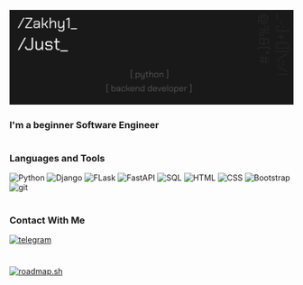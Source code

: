 [![Header](https://github.com/Zakhy1/Zakhy1/blob/main/assets/Group_95.png)](https://vk.com/justhiking)

### I'm a beginner Software Engineer
#
### Languages and Tools
![Python](https://img.shields.io/badge/-Python-181818?style=for-the-badge&logo=python&logoColor=blue)
![Django](https://img.shields.io/badge/-Django-181818?style=for-the-badge&logo=Django)
![FLask](https://img.shields.io/badge/-Flask-181818?style=for-the-badge&logo=Flask)
![FastAPI](https://img.shields.io/badge/-FastAPI-181818?style=for-the-badge&logo=FastAPI)
![SQL](https://img.shields.io/badge/-SQL-181818?style=for-the-badge&logo=postgresql&logoColor=informational)
![HTML](https://img.shields.io/badge/-HTML-181818?style=for-the-badge&logo=html5&)
![CSS](https://img.shields.io/badge/-CSS-181818?style=for-the-badge&logo=css3&logoColor=9cf)
![Bootstrap](https://img.shields.io/badge/-Bootstrap-181818?style=for-the-badge&logo=Bootstrap&)
![git](https://img.shields.io/badge/-git-181818?style=for-the-badge&logo=git&)
#
### Contact With Me
[![telegram](https://img.shields.io/badge/-telegram-181818?style=for-the-badge&logo=telegram)](https://t.me/Zakhy1)
#
[![roadmap.sh](https://api.roadmap.sh/v1-badge/wide/649a67a0d99c9d673199225e?variant=dark&roadmaps=backend%2Cpython)](https://roadmap.sh)
